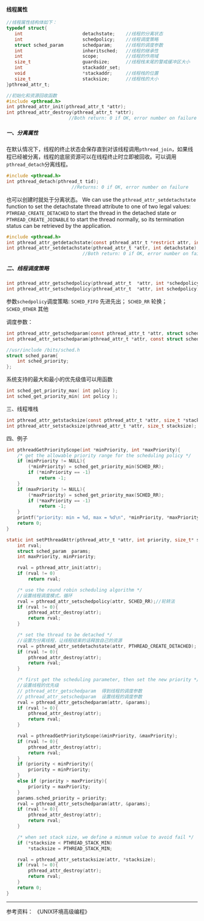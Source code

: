 #### 线程属性

```C
//线程属性结构体如下：
typedef struct{
   int                      detachstate;    //线程的分离状态
   int                      schedpolicy;    //线程调度策略
   struct sched_param       schedparam;     //线程的调度参数
   int                      inheritsched;   //线程的继承性
   int                      scope;          //线程的作用域
   size_t                   guardsize;      //线程栈末尾的警戒缓冲区大小
   int                      stackaddr_set;
   void                     *stackaddr;     //线程栈的位置
   size_t                   stacksize;      //线程栈的大小
}pthread_attr_t;
```

```C
//初始化和资源回收函数
#include <pthread.h>
int pthread_attr_init(pthread_attr_t *attr);
int pthread_attr_destroy(pthread_attr_t *attr);
                       //Both return: 0 if OK, error number on failure
```
##### 一、分离属性
在默认情况下，线程的终止状态会保存直到对该线程调用`pthread_join`，如果线程已经被分离，线程的底层资源可以在线程终止时立即被回收。可以调用`pthread_detach`分离线程。
```C
#include <pthread.h>
int pthread_detach(pthread_t tid);
                        //Returns: 0 if OK, error number on failure
```
也可以创建时就处于分离状态。
We can use the `pthread_attr_setdetachstate` function to set the detachstate thread attribute to one of two legal values: `PTHREAD_CREATE_DETACHED` to start the thread in the detached state or `PTHREAD_CREATE_JOINABLE` to start the thread normally, so its termination status can be retrieved by the application.
```C
#include <pthread.h>
int pthread_attr_getdetachstate(const pthread_attr_t *restrict attr, int *detachstate);
int pthread_attr_setdetachstate(pthread_attr_t *attr, int detachstate);
                            //Both return: 0 if OK, error number on failure
```

##### 二、线程调度策略

```C
int pthread_attr_getschedpolicy(pthread_attr_t  *attr, int *schedpolicy);
int pthread_attr_setschedpolicy(pthread_attr_t  *attr, int schedpolicy);
```
参数`schedpolicy`调度策略:
`SCHED_FIFO`   先进先出；
`SCHED_RR`     轮换；
`SCHED_OTHER`  其他

调度参数：
```C
int pthread_attr_getschedparam(const pthread_attr_t *attr, struct sched_param *schedparam);
int pthread_attr_setschedparam(pthread_attr_t *attr, const struct sched_param *schedparam);
```

```C
//usr/include /bits/sched.h
struct sched_param{
    int sched_priority;
};
```

系统支持的最大和最小的优先级值可以用函数
```C
int sched_get_priority_max( int policy );
int sched_get_priority_min( int policy );
```

三、线程堆栈

```C
int pthread_attr_getstacksize(const pthread_attr_t *attr, size_t *stacksize);
int pthread_attr_setstacksize(pthread_attr_t *attr, size_t stacksize);
```

四、例子

```C
int pthreadGetPriorityScope(int *minPriority, int *maxPriority){
    /* get the allowable priority range for the scheduling policy */
    if (minPriority != NULL){
        (*minPriority) = sched_get_priority_min(SCHED_RR);
        if (*minPriority == -1)
            return -1;
    }
    if (maxPriority != NULL){
        (*maxPriority) = sched_get_priority_max(SCHED_RR);
        if (*maxPriority == -1)
            return -1;
    }
    printf("priority: min = %d, max = %d\n", *minPriority, *maxPriority);
    return 0;
}

static int setPthreadAttr(pthread_attr_t *attr, int priority, size_t* stacksize{
    int rval;
    struct sched_param	params;
    int maxPriority, minPriority;

    rval = pthread_attr_init(attr);
    if (rval != 0)
        return rval;

    /* use the round robin scheduling algorithm */
    //设置线程调度模式，循环
    rval = pthread_attr_setschedpolicy(attr, SCHED_RR);//轮转法
    if (rval != 0){
        pthread_attr_destroy(attr);
        return rval;
    }

    /* set the thread to be detached */
    //设置为分离线程，让线程结束的话释放自己的资源
    rval = pthread_attr_setdetachstate(attr, PTHREAD_CREATE_DETACHED);
    if (rval != 0){
        pthread_attr_destroy(attr);
        return rval;
    }

    /* first get the scheduling parameter, then set the new priority */
    //设置线程的优先级
    // pthread_attr_getschedparam  得到线程的调度参数
    // pthread_attr_setschedparam  设置线程的调度参数
    rval = pthread_attr_getschedparam(attr, &params);
    if (rval != 0){
        pthread_attr_destroy(attr);
        return rval;
    }

    rval = pthreadGetPriorityScope(&minPriority, &maxPriority);
    if (rval != 0){
        pthread_attr_destroy(attr);
        return rval;
    }
    if (priority < minPriority){
        priority = minPriority;
    }
    else if (priority > maxPriority){
        priority = maxPriority;
    }
    params.sched_priority = priority;
    rval = pthread_attr_setschedparam(attr, &params);
    if (rval != 0){
        pthread_attr_destroy(attr);
        return rval;
    }

    /* when set stack size, we define a minmum value to avoid fail */
    if (*stacksize < PTHREAD_STACK_MIN)
        *stacksize = PTHREAD_STACK_MIN;

    rval = pthread_attr_setstacksize(attr, *stacksize);
    if (rval != 0){
        pthread_attr_destroy(attr);
        return rval;
    }
    return 0;
}
```
_____________
参考资料：
《UNIX环境高级编程》
